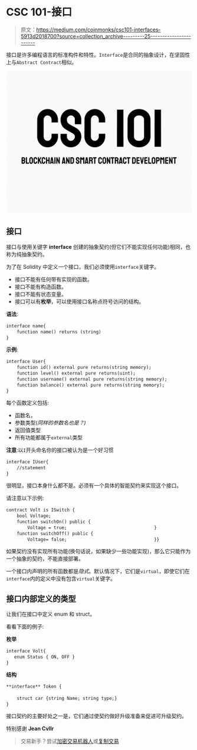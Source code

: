 # CSC 101-接口

> 原文：<https://medium.com/coinmonks/csc101-interfaces-5913d2018700?source=collection_archive---------25----------------------->

接口是许多编程语言的标准构件和特性。`Interface`是合同的抽象设计，在坚固性上与`Abstract Contract`相似。

![](img/78db353f85d00a7149d8bc2b6bc3c9de.png)

## 接口

接口与使用关键字 **interface** 创建的抽象契约(但它们不能实现任何功能)相同，也称为纯抽象契约。

为了在 Solidity 中定义一个接口，我们必须使用`interface`关键字。

*   接口不能有任何带有实现的函数。
*   接口不能有构造函数。
*   接口不能有状态变量。
*   接口可以有**枚举**，可以使用接口名称点符号访问的结构。

**语法**:

```
interface name{
    function name() returns (string)
}
```

**示例**:

```
interface User{
    function id() external pure returns(string memory);
    function level() external pure returns(uint);
    function username() external pure returns(string memory);
    function balance() external pure returns(string memory);
}
```

每个函数定义包括:

*   函数名，
*   参数类型(*同样的参数名也是？)*
*   返回值类型
*   所有功能都属于`external`类型

**注意**:以`I`开头命名你的接口被认为是一个好习惯

```
interface IUser{
    //statement
}
```

很明显，接口本身什么都不是。必须有一个具体的智能契约来实现这个接口。

请注意以下示例:

```
contract Volt is ISwitch {
    bool Voltage;
    function switchOn() public {                                   
        Voltage = true;                                 }                                                                 
    function switchOff() public {                                     
        Voltage= false;                                 }}
```

如果契约没有实现所有功能(换句话说，如果缺少一些功能实现)，那么它只能作为一个抽象的契约，不能直接部署。

一个接口内声明的所有函数都是*隐式*。默认情况下，它们是`virtual`，即使它们在`interface`内的定义中没有包含`virtual`关键字。

## 接口内部定义的类型

让我们在接口中定义 enum 和 struct。

看看下面的例子:

**枚举**

```
interface Volt{ 
   enum Status { ON, OFF }
}
```

**结构**

```
**interface** Token {

    struct car {string Name; string type;}
}
```

接口契约的主要好处之一是，它们通过使契约做好升级准备来促进可升级契约。

特别感谢 **Jean Cvllr**

> 交易新手？尝试[加密交易机器人](/coinmonks/crypto-trading-bot-c2ffce8acb2a)或[复制交易](/coinmonks/top-10-crypto-copy-trading-platforms-for-beginners-d0c37c7d698c)